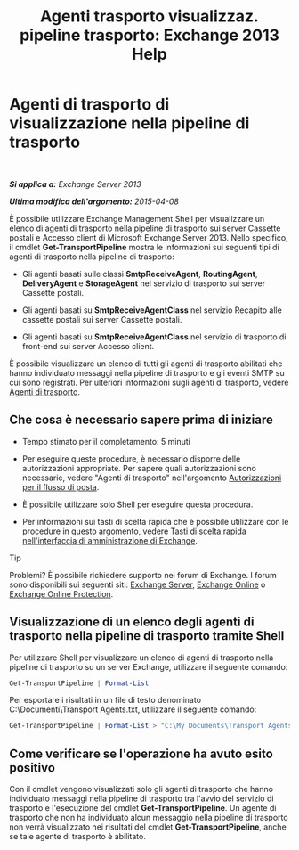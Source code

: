 ﻿---
title: 'Agenti trasporto visualizzaz. pipeline trasporto: Exchange 2013 Help'
TOCTitle: Agenti di trasporto di visualizzazione nella pipeline di trasporto
ms:assetid: bd715d8e-7b21-48de-8f68-d425d8506e4c
ms:mtpsurl: https://technet.microsoft.com/it-it/library/Bb124395(v=EXCHG.150)
ms:contentKeyID: 51407405
ms.date: 05/22/2018
mtps_version: v=EXCHG.150
ms.translationtype: MT
---

# Agenti di trasporto di visualizzazione nella pipeline di trasporto

 

_**Si applica a:** Exchange Server 2013_

_**Ultima modifica dell'argomento:** 2015-04-08_

È possibile utilizzare Exchange Management Shell per visualizzare un elenco di agenti di trasporto nella pipeline di trasporto sui server Cassette postali e Accesso client di Microsoft Exchange Server 2013. Nello specifico, il cmdlet **Get-TransportPipeline** mostra le informazioni sui seguenti tipi di agenti di trasporto nella pipeline di trasporto:

  - Gli agenti basati sulle classi **SmtpReceiveAgent**, **RoutingAgent**, **DeliveryAgent** e **StorageAgent** nel servizio di trasporto sui server Cassette postali.

  - Gli agenti basati su **SmtpReceiveAgentClass** nel servizio Recapito alle cassette postali sui server Cassette postali.

  - Gli agenti basati su **SmtpReceiveAgentClass** nel servizio di trasporto di front-end sui server Accesso client.

È possibile visualizzare un elenco di tutti gli agenti di trasporto abilitati che hanno individuato messaggi nella pipeline di trasporto e gli eventi SMTP su cui sono registrati. Per ulteriori informazioni sugli agenti di trasporto, vedere [Agenti di trasporto](transport-agents-exchange-2013-help.md).

## Che cosa è necessario sapere prima di iniziare

  - Tempo stimato per il completamento: 5 minuti

  - Per eseguire queste procedure, è necessario disporre delle autorizzazioni appropriate. Per sapere quali autorizzazioni sono necessarie, vedere "Agenti di trasporto" nell'argomento [Autorizzazioni per il flusso di posta](mail-flow-permissions-exchange-2013-help.md).

  - È possibile utilizzare solo Shell per eseguire questa procedura.

  - Per informazioni sui tasti di scelta rapida che è possibile utilizzare con le procedure in questo argomento, vedere [Tasti di scelta rapida nell'interfaccia di amministrazione di Exchange](keyboard-shortcuts-in-the-exchange-admin-center-exchange-online-protection-help.md).


> [!TIP]
> Problemi? È possibile richiedere supporto nei forum di Exchange. I forum sono disponibili sui seguenti siti: <A href="https://go.microsoft.com/fwlink/p/?linkid=60612">Exchange Server</A>, <A href="https://go.microsoft.com/fwlink/p/?linkid=267542">Exchange Online</A> o <A href="https://go.microsoft.com/fwlink/p/?linkid=285351">Exchange Online Protection</A>.



## Visualizzazione di un elenco degli agenti di trasporto nella pipeline di trasporto tramite Shell

Per utilizzare Shell per visualizzare un elenco di agenti di trasporto nella pipeline di trasporto su un server Exchange, utilizzare il seguente comando:

```powershell
Get-TransportPipeline | Format-List
```

Per esportare i risultati in un file di testo denominato C:\\Documenti\\Transport Agents.txt, utilizzare il seguente comando:

```powershell
Get-TransportPipeline | Format-List > "C:\My Documents\Transport Agents.txt"
```

## Come verificare se l'operazione ha avuto esito positivo

Con il cmdlet vengono visualizzati solo gli agenti di trasporto che hanno individuato messaggi nella pipeline di trasporto tra l'avvio del servizio di trasporto e l'esecuzione del cmdlet **Get-TransportPipeline**. Un agente di trasporto che non ha individuato alcun messaggio nella pipeline di trasporto non verrà visualizzato nei risultati del cmdlet **Get-TransportPipeline**, anche se tale agente di trasporto è abilitato.

